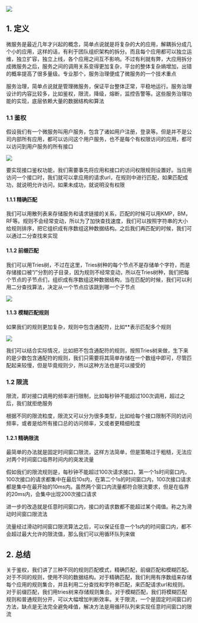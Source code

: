 ![](https://static001.geekbang.org/resource/image/08/c3/089d61210d5ce4843c9fe3af59dab0c3.jpg)

## 1. 定义

微服务是最近几年才兴起的概念，简单点说就是将复杂的大的应用，解耦拆分成几个小的应用，这样的话，有利于团队组织架构的拆分。而且每个应用都可以独立运维，独立扩容，独立上线，各个应用之间互不影响。不过有利就有弊，大应用拆分成微服务之后，服务之间的调用关系变得更加复杂，平台的整体复杂熵增加，出错的概率提高了很多量级。专业那个，服务治理便成了微服务的一个技术重点

服务治理，简单点说就是管理微服务，保证平台整体正常，平稳地运行。服务治理设计的内容比较多，比如鉴权，限流，降级，熔断，监控告警等。这些服务治理功能的实现，底层依赖大量的数据结构和算法

### 1.1 鉴权

假设我们有一个微服务叫用户服务，包含了诸如用户注册，登录等。但是并不是公司内部所有应用，都可以访问这个用户服务，也不是每个有权限访问的应用，都可以访问到用户服务的所有接口

![](https://static001.geekbang.org/resource/image/1a/3d/1a574c209ab80e2dcdc9a52479d4f73d.jpg)

要实现接口鉴权功能，我们需要事先将应用和接口的访问权限规则设置好。当应用访问一个接口时，我们就可以拿应用的请求url，在规则中进行匹配，如果匹配成功，就说明允许访问，如果未成功，就说明没有权限

#### 1.1.1 精确匹配

我们可以用散列表来存储服务和请求链接的关系，匹配的时候可以用KMP，BM，RF等。规则不会经常变动，所以为了加快查找速度，我们可以按照字符串的大小给规则排序，把它组织成有序数组这种数据结构。之后我们再匹配的时候，我们可以通过二分查找来实现

#### 1.1.2 前缀匹配

我们可以用Tries树，不过在这里，Tries树种的每个节点不是存储单个字符，而是存储接口被“/”分割的子目录，因为规则不经常变动，所以在Tries树种，我们把每个节点的子节点们，组织成有序数组这种数据结构，当在匹配的时候，我们可以利用二分查找算法，决定从一个节点应该跳到哪一个子节点

![](https://static001.geekbang.org/resource/image/69/b9/691d7f056fe48b8598f6f86568212db9.jpg)

#### 1.1.3 模糊匹配规则

如果我们的规则更加复杂，规则中包含通配符，比如**表示匹配多个规则

![](https://static001.geekbang.org/resource/image/f7/32/f756e2fef50776442be41e48d7aa5532.jpg)

我们可以结合实际情况，比如把不包含通配符的规则，按照Tries树来做，生下来的是少数包含通配符的规则，我们只需要将其简单存储在一个数组中即可，尽管匹配起来较慢，但是毕竟规则少，所以这种方法也是可以接受的

### 1.2 限流

限流，即对接口调用的频率进行限制，比如每秒钟不能超过100次调用，超过之后，我们就拒绝服务

根据不同的限流粒度，限流又可以分为很多类型，比如给每个接口限制不同的访问频率，或者是给所有接口总的访问频率，又或者更精细粒度

#### 1.2.1 精确限流

最简单的办法就是固定时间窗口限流，这样方法简单，但是策略过于粗糙，无法应对两个时间窗口临界时间内的突发流量

假如我们的限流规则是，每秒钟不能超过100次请求接口，第一个1s时间窗口内，100次接口的请求都集中在最后10s内，在第二个1s的时间窗口内，100次接口请求都是集中在最开始的10ms内。虽然两个窗口内流量都符合限流要求，但是在临界的20ms内，会集中出现200次接口请求

进一步的改造就是任意时间窗口内，接口的请求数都不能超过某个阈值。称之为滑动时间窗口限流法

流量经过滑动时间窗口限流算法之后，可以保证任意一个1s内的时间窗口内，都不会超过最大允许的限流值，那么我们可以用循环队列来做

## 2. 总结

关于鉴权，我们讲了三种不同的规则匹配模式，精确匹配，前缀匹配和模糊匹配。对于不同的规则，使用不同的数据结构。对于精确匹配，我们利用有序数组来存储每个应用的规则集合，并且利用二分查找和字符串匹配，来匹配请求url和规则。对于前缀匹配，我们用tries树来存储规则集合。对于模糊匹配，我们将模糊匹配规则和普通规则分开，可以大幅增加判断效率。关于限流，一个是固定时间窗口的方法，缺点是无法完全避免峰值，解决方法是用循环队列来实现任意时间窗口的限流